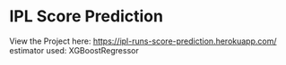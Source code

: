 # IPL Score Prediction

View the Project here: https://ipl-runs-score-prediction.herokuapp.com/<br>
estimator used: XGBoostRegressor
